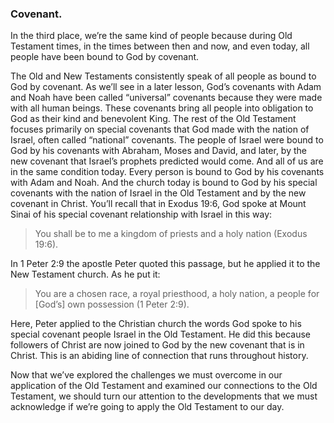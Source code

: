 ### Covenant.

In the third place, we’re the same kind of people because during Old Testament times, in the times between then and now, and even today, all people have been bound to God by covenant.

The Old and New Testaments consistently speak of all people as bound to God by covenant. As we’ll see in a later lesson, God’s covenants with Adam and Noah have been called “universal” covenants because they were made with all human beings. These covenants bring all people into obligation to God as their kind and benevolent King. The rest of the Old Testament focuses primarily on special covenants that God made with the nation of Israel, often called “national” covenants. The people of Israel were bound to God by his covenants with Abraham, Moses and David, and later, by the new covenant that Israel’s prophets predicted would come. And all of us are in the same condition today. Every person is bound to God by his covenants with Adam and Noah. And the church today is bound to God by his special covenants with the nation of Israel in the Old Testament and by the new covenant in Christ. You’ll recall that in Exodus 19:6, God spoke at Mount Sinai of his special covenant relationship with Israel in this way:

> You shall be to me a kingdom of priests and a holy nation (Exodus 19:6).

In 1 Peter 2:9 the apostle Peter quoted this passage, but he applied it to the New Testament church. As he put it:

> You are a chosen race, a royal priesthood, a holy nation, a people for [God’s] own possession (1 Peter 2:9).

Here, Peter applied to the Christian church the words God spoke to his special covenant people Israel in the Old Testament. He did this because followers of Christ are now joined to God by the new covenant that is in Christ. This is an abiding line of connection that runs throughout history.

Now that we’ve explored the challenges we must overcome in our application of the Old Testament and examined our connections to the Old Testament, we should turn our attention to the developments that we must acknowledge if we’re going to apply the Old Testament to our day.
